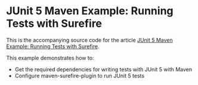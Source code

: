 # JUnit 5 Maven Example: Running Tests with Surefire

This is the accompanying source code for the article [JUnit 5 Maven Example: Running Tests with Surefire](http://www.arhohuttunen.com/junit-5-maven-example/).

This example demonstrates how to:

- Get the required dependencies for writing tests with JUnit 5 with Maven
- Configure maven-surefire-plugin to run JUnit 5 tests
